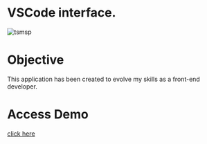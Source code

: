 # VSCode interface.

<p><img align="center" align='left' src='https://github.com/tsmDevProjects/portfa/blob/master/portifa.png' alt="tsmsp" /></p>

# Objective
This application has been created to evolve my skills as a front-end developer.

# Access Demo
<p align="left"> <a href="https://thiagomessias.com.be" target="_blank">click here</a></p>
